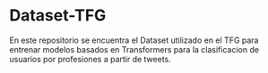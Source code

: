 # Dataset-TFG
En este repositorio se encuentra el Dataset utilizado en el TFG para entrenar modelos basados en Transformers para la clasificacion de usuarios por profesiones a partir de tweets.
